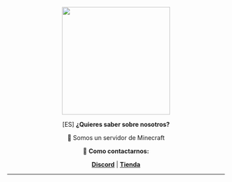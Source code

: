 <p align="center">
  <img width="250" height="250" src="https://user-images.githubusercontent.com/80640002/219227875-07523b7c-4066-458c-9839-65cef654e470.png">
</p>

<p align="center">
[ES] <b>¿Quieres saber sobre nosotros?</b>
</p>
<p align="center">
💼 Somos un servidor de Minecraft
</p>
<p align="center">
📩 <b>Como contactarnos:</b>
</p>
<p align="center">
<b><a href="https://discord.ignisnw.com" target=”_blank”>Discord</a></b> | <b><a href="https://tienda.ignisnw.com" target=”_blank”>Tienda</a></b>
</p>
<hr>
